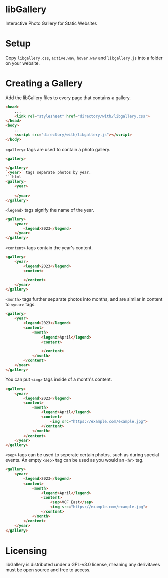 # libGallery
Interactive Photo Gallery for Static Websites

# Setup
Copy `libgallery.css`, `active.wav`, `hover.wav` and `libgallery.js` into a folder on your website.

# Creating a Gallery

Add the libGallery files to every page that contains a gallery.
```html
<head>
    ...
    <link rel="stylesheet" href="directory/with/libgallery.css">
</head>
<body>
    ...
    <script src="directory/with/libgallery.js"></script>
</body>
```
`<gallery>` tags are used to contain a photo gallery.
```html
<gallery>

</gallery>
`<year>` tags separate photos by year.
```html
<gallery>
    <year>

    </year>
</gallery>
```
`<legend>` tags signify the name of the year.
```html
<gallery>
    <year>
        <legend>2023</legend>
    </year>
</gallery>
```
`<content>` tags contain the year's content.
```html
<gallery>
    <year>
        <legend>2023</legend>
        <content>

        </content>
    </year>
</gallery>
```
`<month>` tags further separate photos into months, and are similar in content to `<year>` tags.
```html
<gallery>
    <year>
        <legend>2023</legend>
        <content>
            <month>
                <legend>April</legend>
                <content>

                </content>
            </month>
        </content>
    </year>
</gallery>
```
You can put `<img>` tags inside of a month's content.
```html
<gallery>
    <year>
        <legend>2023</legend>
        <content>
            <month>
                <legend>April</legend>
                <content>
                    <img src="https://example.com/example.jpg">
                </content>
            </month>
        </content>
    </year>
</gallery>
```
`<sep>` tags can be used to seperate certain photos, such as during special events. An empty `<sep>` tag can be used as you would an `<hr>` tag.
```html
<gallery>
    <year>
        <legend>2023</legend>
        <content>
            <month>
                <legend>April</legend>
                <content>
                    <sep>VCF East</sep>
                    <img src="https://example.com/example.jpg">
                </content>
            </month>
        </content>
    </year>
</gallery>
```

# Licensing
libGallery is distributed under a GPL-v3.0 license, meaning any derivitaves must be open source and free to access.